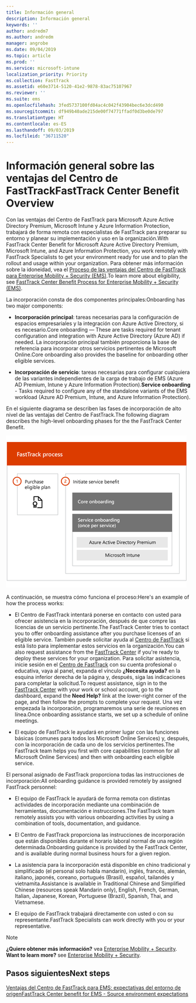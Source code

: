 ```yaml
---
title: Información general
description: Información general
keywords: ''
author: andredm7
ms.author: andredm
manager: angrobe
ms.date: 09/04/2019
ms.topic: article
ms.prod: ''
ms.service: microsoft-intune
localization_priority: Priority
ms.collection: FastTrack
ms.assetid: e60e3714-5120-41e2-9878-83ac75107967
ms.reviewer: ''
ms.suite: ems
ms.openlocfilehash: 3fed5737100fd04ac4c042f43904bec6e3dcd490
ms.sourcegitcommit: df949b40ade215de00f74771ffadf0d3be0de797
ms.translationtype: HT
ms.contentlocale: es-ES
ms.lasthandoff: 09/03/2019
ms.locfileid: "36711520"
---
```

# <a name="fasttrack-center-benefit-overview"></a><span data-ttu-id="a5c44-103">Información general sobre las ventajas del Centro de FastTrack</span><span class="sxs-lookup"><span data-stu-id="a5c44-103">FastTrack Center Benefit Overview</span></span>

<span data-ttu-id="a5c44-104">Con las ventajas del Centro de FastTrack para Microsoft Azure Active Directory Premium, Microsoft Intune y Azure Information Protection, trabajará de forma remota con especialistas de FastTrack para preparar su entorno y planear su implementación y uso en la organización.</span><span class="sxs-lookup"><span data-stu-id="a5c44-104">With FastTrack Center Benefit for Microsoft Azure Active Directory Premium, Microsoft Intune, and Azure Information Protection, you work remotely with FastTrack Specialists to get your environment ready for use and to plan the rollout and usage within your organization.</span></span> <span data-ttu-id="a5c44-105">Para obtener más información sobre la idoneidad, vea el [Proceso de las ventajas del Centro de FastTrack para Enterprise Mobility + Security (EMS)](EMS-fasttrack-process.md).</span><span class="sxs-lookup"><span data-stu-id="a5c44-105">To learn more about eligibility, see [FastTrack Center Benefit Process for Enterprise Mobility + Security (EMS)](EMS-fasttrack-process.md).</span></span>

<span data-ttu-id="a5c44-106">La incorporación consta de dos componentes principales:</span><span class="sxs-lookup"><span data-stu-id="a5c44-106">Onboarding has two major components:</span></span>

-   <span data-ttu-id="a5c44-107">**Incorporación principal**: tareas necesarias para la configuración de espacios empresariales y la integración con Azure Active Directory, si es necesario.</span><span class="sxs-lookup"><span data-stu-id="a5c44-107">Core onboarding — These are tasks required for tenant configuration and integration with Azure Active Directory (Azure AD) if needed.</span></span> <span data-ttu-id="a5c44-108">La incorporación principal también proporciona la base de referencia para incorporar otros servicios pertinentes de Microsoft Online.</span><span class="sxs-lookup"><span data-stu-id="a5c44-108">Core onboarding also provides the baseline for onboarding other eligible services.</span></span>

-   <span data-ttu-id="a5c44-109">**Incorporación de servicio**: tareas necesarias para configurar cualquiera de las variantes independientes de la carga de trabajo de EMS (Azure AD Premium, Intune y Azure Information Protection).</span><span class="sxs-lookup"><span data-stu-id="a5c44-109">**Service onboarding** - Tasks required to configure any of the standalone variants of the EMS workload (Azure AD Premium, Intune, and Azure Information Protection).</span></span>

<span data-ttu-id="a5c44-110">En el siguiente diagrama se describen las fases de incorporación de alto nivel de las ventajas del Centro de FastTrack.</span><span class="sxs-lookup"><span data-stu-id="a5c44-110">The following diagram describes the high-level onboarding phases for the the FastTrack Center Benefit.</span></span>

![Las fases de incorporación de alto nivel del uso de las ventajas del Centro de FastTrack](./media/ft-onboarding-process.png)

<span data-ttu-id="a5c44-112">A continuación, se muestra cómo funciona el proceso:</span><span class="sxs-lookup"><span data-stu-id="a5c44-112">Here's an example of how the process works:</span></span>

- <span data-ttu-id="a5c44-113">El Centro de FastTrack intentará ponerse en contacto con usted para ofrecer asistencia en la incorporación, después de que compre las licencias de un servicio pertinente.</span><span class="sxs-lookup"><span data-stu-id="a5c44-113">The FastTrack Center tries to contact you to offer onboarding assistance after you purchase licenses of an eligible service.</span></span> <span data-ttu-id="a5c44-114">También puede solicitar ayuda al [Centro de FastTrack](https://go.microsoft.com/fwlink/?linkid=780698) si está listo para implementar estos servicios en la organización.</span><span class="sxs-lookup"><span data-stu-id="a5c44-114">You can also request assistance from the [FastTrack Center](https://go.microsoft.com/fwlink/?linkid=780698) if you're ready to deploy these services for your organization.</span></span> <span data-ttu-id="a5c44-115">Para solicitar asistencia, inicie sesión en el [Centro de FastTrack](https://go.microsoft.com/fwlink/?linkid=780698) con su cuenta profesional o educativa, vaya al panel, expanda el vínculo **¿Necesita ayuda?** en la esquina inferior derecha de la página y, después, siga las indicaciones para completar la solicitud.</span><span class="sxs-lookup"><span data-stu-id="a5c44-115">To request assistance, sign in to the [FastTrack Center](https://go.microsoft.com/fwlink/?linkid=780698) with your work or school account, go to the dashboard, expand the **Need Help?** link at the lower-right corner of the page, and then follow the prompts to complete your request.</span></span> <span data-ttu-id="a5c44-116">Una vez empezada la incorporación, programaremos una serie de reuniones en línea.</span><span class="sxs-lookup"><span data-stu-id="a5c44-116">Once onboarding assistance starts, we set up a schedule of online meetings.</span></span>

-   <span data-ttu-id="a5c44-117">El equipo de FastTrack le ayudará en primer lugar con las funciones básicas (comunes para todos los Microsoft Online Services) y, después, con la incorporación de cada uno de los servicios pertinentes.</span><span class="sxs-lookup"><span data-stu-id="a5c44-117">The FastTrack team helps you first with core capabilities (common for all Microsoft Online Services) and then with onboarding each eligible service.</span></span>

<span data-ttu-id="a5c44-118">El personal asignado de FastTrack proporciona todas las instrucciones de incorporación:</span><span class="sxs-lookup"><span data-stu-id="a5c44-118">All onboarding guidance is provided remotely by assigned FastTrack personnel:</span></span>

-   <span data-ttu-id="a5c44-119">El equipo de FastTrack le ayudará de forma remota con distintas actividades de incorporación mediante una combinación de herramientas, documentación e instrucciones.</span><span class="sxs-lookup"><span data-stu-id="a5c44-119">The FastTrack team remotely assists you with various onboarding activities by using a combination of tools, documentation, and guidance.</span></span>

-   <span data-ttu-id="a5c44-120">El Centro de FastTrack proporciona las instrucciones de incorporación que están disponibles durante el horario laboral normal de una región determinada.</span><span class="sxs-lookup"><span data-stu-id="a5c44-120">Onboarding guidance is provided by the FastTrack Center, and is available during normal business hours for a given region.</span></span>

-   <span data-ttu-id="a5c44-121">La asistencia para la incorporación está disponible en chino tradicional y simplificado (el personal solo habla mandarín), inglés, francés, alemán, italiano, japonés, coreano, portugués (Brasil), español, tailandés y vietnamita.</span><span class="sxs-lookup"><span data-stu-id="a5c44-121">Assistance is available in Traditional Chinese and Simplified Chinese (resources speak Mandarin only), English, French, German, Italian, Japanese, Korean, Portuguese (Brazil), Spanish, Thai, and Vietnamese.</span></span>

-   <span data-ttu-id="a5c44-122">El equipo de FastTrack trabajará directamente con usted o con su representante.</span><span class="sxs-lookup"><span data-stu-id="a5c44-122">FastTrack Specialists can work directly with you or your representative.</span></span>

> [!NOTE]
> <span data-ttu-id="a5c44-123">**¿Quiere obtener más información?** vea [Enterprise Mobility + Security](https://www.microsoft.com/cloud-platform/enterprise-mobility).  </span><span class="sxs-lookup"><span data-stu-id="a5c44-123">**Want to learn more?** see [Enterprise Mobility + Security](https://www.microsoft.com/cloud-platform/enterprise-mobility).</span></span>

## <a name="next-steps"></a><span data-ttu-id="a5c44-124">Pasos siguientes</span><span class="sxs-lookup"><span data-stu-id="a5c44-124">Next steps</span></span>

[<span data-ttu-id="a5c44-125">Ventajas del Centro de FastTrack para EMS: expectativas del entorno de origen</span><span class="sxs-lookup"><span data-stu-id="a5c44-125">FastTrack Center benefit for EMS - Source environment expectations</span></span>](EMS-source-environment-expectations.md)
